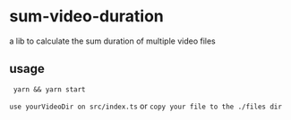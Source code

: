 # sum-video-duration

a lib to calculate the sum duration of multiple video files

## usage

```shell
 yarn && yarn start
```

`use yourVideoDir on src/index.ts` or `copy your file to the ./files dir`